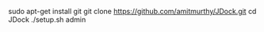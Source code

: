 sudo apt-get install git
git clone https://github.com/amitmurthy/JDock.git
cd JDock
./setup.sh admin
